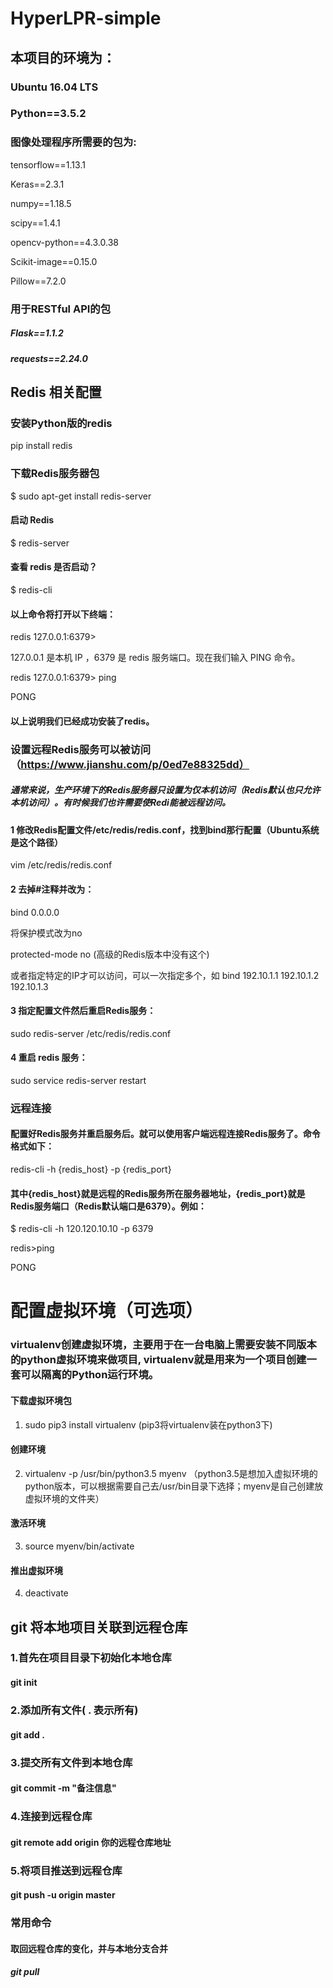 # HyperLPR-simple
## 本项目的环境为：
### Ubuntu 16.04 LTS 
### Python==3.5.2

### 图像处理程序所需要的包为:

tensorflow==1.13.1

Keras==2.3.1

numpy==1.18.5

scipy==1.4.1

opencv-python==4.3.0.38

Scikit-image==0.15.0

Pillow==7.2.0

### 用于RESTful API的包
##### Flask==1.1.2 
##### requests==2.24.0

## Redis 相关配置
### 安装Python版的redis

pip install redis

### 下载Redis服务器包
$ sudo apt-get install redis-server
#### 启动 Redis
$ redis-server
#### 查看 redis 是否启动？
$ redis-cli
#### 以上命令将打开以下终端：

redis 127.0.0.1:6379>

127.0.0.1 是本机 IP ，6379 是 redis 服务端口。现在我们输入 PING 命令。

redis 127.0.0.1:6379> ping

PONG

#### 以上说明我们已经成功安装了redis。

### 设置远程Redis服务可以被访问（https://www.jianshu.com/p/0ed7e88325dd）
##### 通常来说，生产环境下的Redis服务器只设置为仅本机访问（Redis默认也只允许本机访问）。有时候我们也许需要使Redi能被远程访问。
#### 1 修改Redis配置文件/etc/redis/redis.conf，找到bind那行配置（Ubuntu系统是这个路径）
vim /etc/redis/redis.conf
#### 2 去掉#注释并改为：
bind 0.0.0.0

将保护模式改为no

protected-mode no (高级的Redis版本中没有这个)

或者指定特定的IP才可以访问，可以一次指定多个，如 bind 192.10.1.1 192.10.1.2 192.10.1.3
#### 3 指定配置文件然后重启Redis服务：
sudo redis-server /etc/redis/redis.conf
#### 4 重启 redis 服务：
sudo service redis-server restart
### 远程连接
#### 配置好Redis服务并重启服务后。就可以使用客户端远程连接Redis服务了。命令格式如下：
redis-cli -h {redis_host} -p {redis_port}

#### 其中{redis_host}就是远程的Redis服务所在服务器地址，{redis_port}就是Redis服务端口（Redis默认端口是6379）。例如：
 $ redis-cli -h 120.120.10.10 -p 6379
 
redis>ping

PONG

# 配置虚拟环境（可选项）
### virtualenv创建虚拟环境，主要用于在一台电脑上需要安装不同版本的python虚拟环境来做项目, virtualenv就是用来为一个项目创建一套可以隔离的Python运行环境。
#### 下载虚拟环境包
1. sudo pip3 install virtualenv (pip3将virtualenv装在python3下)
#### 创建环境
2. virtualenv -p /usr/bin/python3.5 myenv （python3.5是想加入虚拟环境的python版本，可以根据需要自己去/usr/bin目录下选择；myenv是自己创建放虚拟环境的文件夹）
#### 激活环境
3. source myenv/bin/activate
#### 推出虚拟环境
4. deactivate

## git 将本地项目关联到远程仓库 
### 1.首先在项目目录下初始化本地仓库

#### git init

### 2.添加所有文件( . 表示所有)

#### git add .

### 3.提交所有文件到本地仓库

#### git commit -m "备注信息"

### 4.连接到远程仓库

#### git remote add origin 你的远程仓库地址

### 5.将项目推送到远程仓库

#### git push -u origin master

### 常用命令 
#### 取回远程仓库的变化，并与本地分支合并
##### git pull
